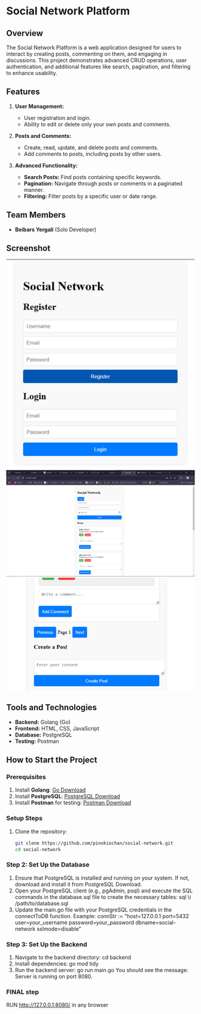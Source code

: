 # Social Network Platform

## **Overview**
The Social Network Platform is a web application designed for users to interact by creating posts, commenting on them, and engaging in discussions. This project demonstrates advanced CRUD operations, user authentication, and additional features like search, pagination, and filtering to enhance usability.

## **Features**
1. **User Management:**
   - User registration and login.
   - Ability to edit or delete only your own posts and comments.

2. **Posts and Comments:**
   - Create, read, update, and delete posts and comments.
   - Add comments to posts, including posts by other users.

3. **Advanced Functionality:**
   - **Search Posts:** Find posts containing specific keywords.
   - **Pagination:** Navigate through posts or comments in a paginated manner.
   - **Filtering:** Filter posts by a specific user or date range.

## **Team Members**
- **Beibars Yergali** (Solo Developer)

## **Screenshot**
![Login](./frontend/Login.jpg)
![Main Page](./frontend/main.jpg)
![Lower part](./frontend/footerjpg.jpg)

## **Tools and Technologies**
- **Backend:** Golang (Go)
- **Frontend:** HTML, CSS, JavaScript
- **Database:** PostgreSQL
- **Testing:** Postman

## **How to Start the Project**

### **Prerequisites**
1. Install **Golang**: [Go Download](https://golang.org/dl/)
2. Install **PostgreSQL**: [PostgreSQL Download](https://www.postgresql.org/download/)
3. Install **Postman** for testing: [Postman Download](https://www.postman.com/)

### **Setup Steps**
1. Clone the repository:
   ```bash
   git clone https://github.com/pinokiochan/social-network.git
   cd social-network
### Step 2: Set Up the Database
1. Ensure that PostgreSQL is installed and running on your system. If not, download and install it from PostgreSQL Download.
2. Open your PostgreSQL client (e.g., pgAdmin, psql) and execute the SQL commands in the database.sql file to create the necessary tables:
sql
\i /path/to/database.sql
3. Update the main.go file with your PostgreSQL credentials in the connectToDB function. Example:
connStr := "host=127.0.0.1 port=5432 user=your_username password=your_password dbname=social-network sslmode=disable"
### Step 3: Set Up the Backend
1. Navigate to the backend directory:
cd backend
2. Install dependencies:
go mod tidy
3. Run the backend server:
go run main.go
You should see the message: Server is running on port 8080.
### FINAL step
RUN http://127.0.0.1:8080/ in any browser



